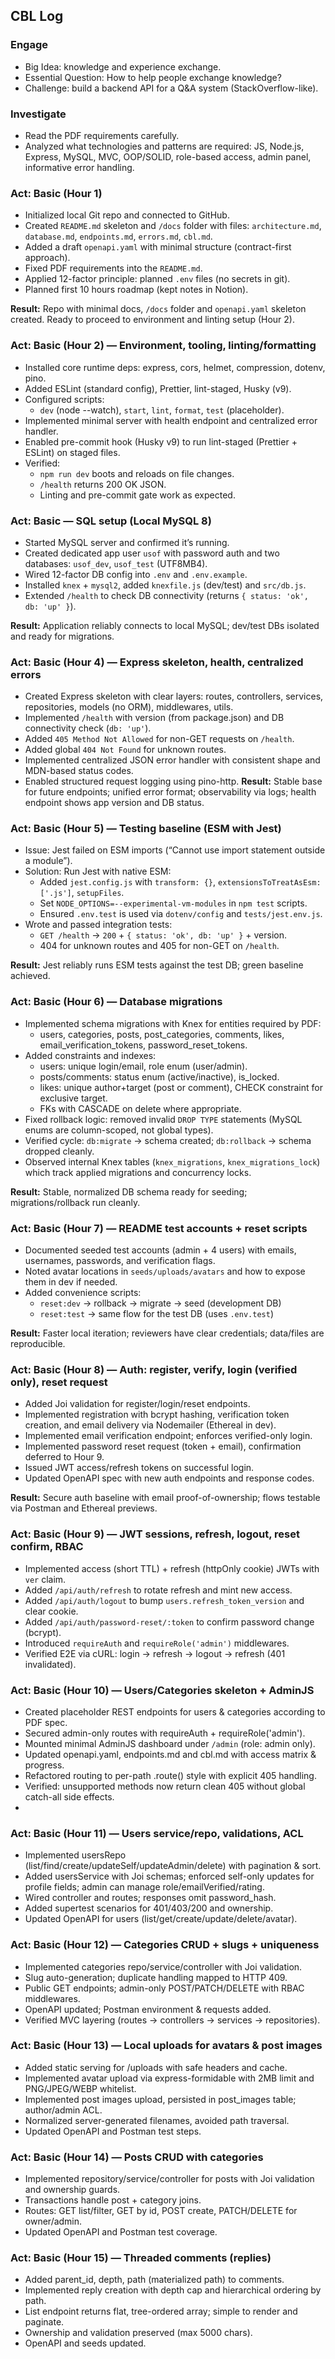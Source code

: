 ## CBL Log

### Engage

- Big Idea: knowledge and experience exchange.
- Essential Question: How to help people exchange knowledge?
- Challenge: build a backend API for a Q&A system (StackOverflow-like).

### Investigate

- Read the PDF requirements carefully.
- Analyzed what technologies and patterns are required: JS, Node.js, Express, MySQL, MVC, OOP/SOLID, role-based access, admin panel, informative error handling.

### Act: Basic (Hour 1)

- Initialized local Git repo and connected to GitHub.
- Created `README.md` skeleton and `/docs` folder with files: `architecture.md`, `database.md`, `endpoints.md`, `errors.md`, `cbl.md`.
- Added a draft `openapi.yaml` with minimal structure (contract-first approach).
- Fixed PDF requirements into the `README.md`.
- Applied 12-factor principle: planned `.env` files (no secrets in git).
- Planned first 10 hours roadmap (kept notes in Notion).

**Result:** Repo with minimal docs, `/docs` folder and `openapi.yaml` skeleton created. Ready to proceed to environment and linting setup (Hour 2).

### Act: Basic (Hour 2) — Environment, tooling, linting/formatting

- Installed core runtime deps: express, cors, helmet, compression, dotenv, pino.
- Added ESLint (standard config), Prettier, lint-staged, Husky (v9).
- Configured scripts:
  - `dev` (node --watch), `start`, `lint`, `format`, `test` (placeholder).
- Implemented minimal server with health endpoint and centralized error handler.
- Enabled pre-commit hook (Husky v9) to run lint-staged (Prettier + ESLint) on staged files.
- Verified:
  - `npm run dev` boots and reloads on file changes.
  - `/health` returns 200 OK JSON.
  - Linting and pre-commit gate work as expected.

### Act: Basic — SQL setup (Local MySQL 8)

- Started MySQL server and confirmed it’s running.
- Created dedicated app user `usof` with password auth and two databases: `usof_dev`, `usof_test` (UTF8MB4).
- Wired 12-factor DB config into `.env` and `.env.example`.
- Installed `knex` + `mysql2`, added `knexfile.js` (dev/test) and `src/db.js`.
- Extended `/health` to check DB connectivity (returns `{ status: 'ok', db: 'up' }`).

**Result:** Application reliably connects to local MySQL; dev/test DBs isolated and ready for migrations.

### Act: Basic (Hour 4) — Express skeleton, health, centralized errors

- Created Express skeleton with clear layers: routes, controllers, services, repositories, models (no ORM), middlewares, utils.
- Implemented `/health` with version (from package.json) and DB connectivity check (`db: 'up'`).
- Added `405 Method Not Allowed` for non-GET requests on `/health`.
- Added global `404 Not Found` for unknown routes.
- Implemented centralized JSON error handler with consistent shape and MDN-based status codes.
- Enabled structured request logging using pino-http.
  **Result:** Stable base for future endpoints; unified error format; observability via logs; health endpoint shows app version and DB status.

### Act: Basic (Hour 5) — Testing baseline (ESM with Jest)

- Issue: Jest failed on ESM imports (“Cannot use import statement outside a module”).
- Solution: Run Jest with native ESM:
  - Added `jest.config.js` with `transform: {}`, `extensionsToTreatAsEsm: ['.js']`, `setupFiles`.
  - Set `NODE_OPTIONS=--experimental-vm-modules` in `npm test` scripts.
  - Ensured `.env.test` is used via `dotenv/config` and `tests/jest.env.js`.
- Wrote and passed integration tests:
  - `GET /health` → `200` + `{ status: 'ok', db: 'up' }` + version.
  - 404 for unknown routes and 405 for non-GET on `/health`.

**Result:** Jest reliably runs ESM tests against the test DB; green baseline achieved.

### Act: Basic (Hour 6) — Database migrations

- Implemented schema migrations with Knex for entities required by PDF:
  - users, categories, posts, post_categories, comments, likes, email_verification_tokens, password_reset_tokens.
- Added constraints and indexes:
  - users: unique login/email, role enum (user/admin).
  - posts/comments: status enum (active/inactive), is_locked.
  - likes: unique author+target (post or comment), CHECK constraint for exclusive target.
  - FKs with CASCADE on delete where appropriate.
- Fixed rollback logic: removed invalid `DROP TYPE` statements (MySQL enums are column-scoped, not global types).
- Verified cycle: `db:migrate` → schema created; `db:rollback` → schema dropped cleanly.
- Observed internal Knex tables (`knex_migrations`, `knex_migrations_lock`) which track applied migrations and concurrency locks.

**Result:** Stable, normalized DB schema ready for seeding; migrations/rollback run cleanly.

### Act: Basic (Hour 7) — README test accounts + reset scripts

- Documented seeded test accounts (admin + 4 users) with emails, usernames, passwords, and verification flags.
- Noted avatar locations in `seeds/uploads/avatars` and how to expose them in dev if needed.
- Added convenience scripts:
  - `reset:dev` → rollback → migrate → seed (development DB)
  - `reset:test` → same flow for the test DB (uses `.env.test`)

**Result:** Faster local iteration; reviewers have clear credentials; data/files are reproducible.

### Act: Basic (Hour 8) — Auth: register, verify, login (verified only), reset request

- Added Joi validation for register/login/reset endpoints.
- Implemented registration with bcrypt hashing, verification token creation, and email delivery via Nodemailer (Ethereal in dev).
- Implemented email verification endpoint; enforces verified-only login.
- Implemented password reset request (token + email), confirmation deferred to Hour 9.
- Issued JWT access/refresh tokens on successful login.
- Updated OpenAPI spec with new auth endpoints and response codes.

**Result:** Secure auth baseline with email proof-of-ownership; flows testable via Postman and Ethereal previews.

### Act: Basic (Hour 9) — JWT sessions, refresh, logout, reset confirm, RBAC

- Implemented access (short TTL) + refresh (httpOnly cookie) JWTs with `ver` claim.
- Added `/api/auth/refresh` to rotate refresh and mint new access.
- Added `/api/auth/logout` to bump `users.refresh_token_version` and clear cookie.
- Added `/api/auth/password-reset/:token` to confirm password change (bcrypt).
- Introduced `requireAuth` and `requireRole('admin')` middlewares.
- Verified E2E via cURL: login → refresh → logout → refresh (401 invalidated).

### Act: Basic (Hour 10) — Users/Categories skeleton + AdminJS

- Created placeholder REST endpoints for users & categories according to PDF spec.
- Secured admin-only routes with requireAuth + requireRole('admin').
- Mounted minimal AdminJS dashboard under `/admin` (role: admin only).
- Updated openapi.yaml, endpoints.md and cbl.md with access matrix & progress.
- Refactored routing to per-path .route() style with explicit 405 handling.
- Verified: unsupported methods now return clean 405 without global catch-all side effects.
-

### Act: Basic (Hour 11) — Users service/repo, validations, ACL

- Implemented usersRepo (list/find/create/updateSelf/updateAdmin/delete) with pagination & sort.
- Added usersService with Joi schemas; enforced self-only updates for profile fields; admin can manage role/emailVerified/rating.
- Wired controller and routes; responses omit password_hash.
- Added supertest scenarios for 401/403/200 and ownership.
- Updated OpenAPI for users (list/get/create/update/delete/avatar).

### Act: Basic (Hour 12) — Categories CRUD + slugs + uniqueness

- Implemented categories repo/service/controller with Joi validation.
- Slug auto-generation; duplicate handling mapped to HTTP 409.
- Public GET endpoints; admin-only POST/PATCH/DELETE with RBAC middlewares.
- OpenAPI updated; Postman environment & requests added.
- Verified MVC layering (routes → controllers → services → repositories).

### Act: Basic (Hour 13) — Local uploads for avatars & post images

- Added static serving for /uploads with safe headers and cache.
- Implemented avatar upload via express-formidable with 2MB limit and PNG/JPEG/WEBP whitelist.
- Implemented post images upload, persisted in post_images table; author/admin ACL.
- Normalized server-generated filenames, avoided path traversal.
- Updated OpenAPI and Postman test steps.

### Act: Basic (Hour 14) — Posts CRUD with categories

- Implemented repository/service/controller for posts with Joi validation and ownership guards.
- Transactions handle post + category joins.
- Routes: GET list/filter, GET by id, POST create, PATCH/DELETE for owner/admin.
- Updated OpenAPI and Postman test coverage.

### Act: Basic (Hour 15) — Threaded comments (replies)

- Added parent_id, depth, path (materialized path) to comments.
- Implemented reply creation with depth cap and hierarchical ordering by path.
- List endpoint returns flat, tree-ordered array; simple to render and paginate.
- Ownership and validation preserved (max 5000 chars).
- OpenAPI and seeds updated.
